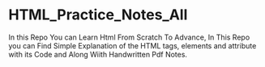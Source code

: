 # HTML_Practice_Notes_All
In this Repo You can Learn Html From Scratch To Advance, In This Repo you can Find Simple Explanation of the HTML tags, elements and attribute with its Code and Along Wiith Handwritten Pdf Notes.<br>
